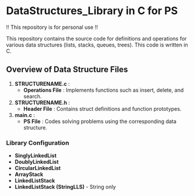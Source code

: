 # DataStructures_Library in C for PS

!! This repository is for personal use !!

This repository contains the source code for definitions and operations for various data structures (lists, stacks, queues, trees). This code is written in C.


## Overview of Data Structure Files

1. **STRUCTURENAME.c** :
	* **Operations File** : Implements functions such as insert, delete, and search.
2. **STRUCTURENAME.h** :
	* **Header File** : Contains struct definitions and function prototypes.
3. **main.c** :
	* **PS File** : Codes solving problems using the corresponding data structure.


### Library Configuration
* **SinglyLinkedList**
* **DoublyLinkedList**
* **CircularLinkedList**
* **ArrayStack**
* **LinkedListStack**
* **LinkedListStack (StringLLS)** - String only
